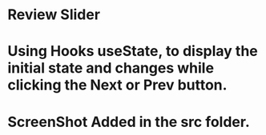 # Review Slider

# Using Hooks useState, to display the initial state and changes while clicking the Next or Prev button.
# ScreenShot Added in the src folder.
